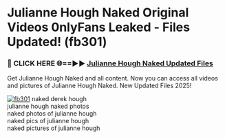 # Julianne Hough Naked Original Videos 0nlyFans Leaked - Files Updated! (fb301)

<h3>🔴 CLICK HERE 🌐==►► <a href="https://tinyurl.com/yckcrads" rel="nofollow">Julianne Hough Naked Updated Files</a></h3>

Get Julianne Hough Naked and all content. Now you can access all videos and pictures of Julianne Hough Naked. New Updated Files 2025!

[![fb301](https://i.imgur.com/hpKpOFt.gif)](https://tinyurl.com/yckcrads)
naked derek hough<br>
julianne hough naked photos<br>
naked photos of julianne hough<br>
naked pics of julianne hough<br>
naked pictures of julianne hough